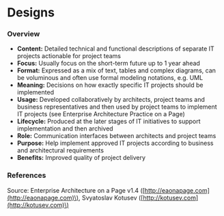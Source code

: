 # Designs

### Overview

* **Content:** Detailed technical and functional descriptions of separate IT projects actionable for project teams
* **Focus:** Usually focus on the short-term future up to 1 year ahead
* **Format:** Expressed as a mix of text, tables and complex diagrams, can be voluminous and often use formal modeling notations, e.g. UML
* **Meaning:** Decisions on how exactly specific IT projects should be implemented
* **Usage:** Developed collaboratively by architects, project teams and business representatives and then used by project teams to implement IT projects \(see Enterprise Architecture Practice on a Page\)
* **Lifecycle:** Produced at the later stages of IT initiatives to support implementation and then archived
* **Role:** Communication interfaces between architects and project teams
* **Purpose:** Help implement approved IT projects according to business and architectural requirements
* **Benefits:** Improved quality of project delivery

### References

Source: Enterprise Architecture on a Page v1.4 \([http://eaonapage.com](http://eaonapage.com)\), Svyatoslav Kotusev \([http://kotusev.com](http://kotusev.com)\)

